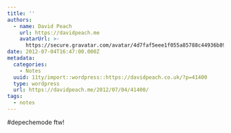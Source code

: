 ```yaml
---
title: ''
authors:
  - name: David Peach
    url: https://davidpeach.me
    avatarUrl: >-
      https://secure.gravatar.com/avatar/4d7faf5eee1f055a85788c44936b8995eaab6dfb004e7854ec747ccb272e91ee?s=96&d=mm&r=g
date: 2012-07-04T16:47:00.000Z
metadata:
  categories:
    - Notes
  uuid: 11ty/import::wordpress::https://davidpeach.co.uk/?p=41400
  type: wordpress
  url: https://davidpeach.me/2012/07/04/41400/
tags:
  - notes
---
```

#depechemode ftw!